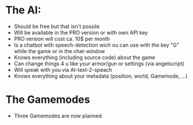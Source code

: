 # The AI:
* Should be free but that isn't possile
* Will be available in the PRO version or with own API key
* PRO version will cost ca. 10$ per month
* Is a chatbot with speech-detection wich ou can use with the key "G" while the game or in the chat-window
* Knows everything (including source code) about the game
* Can change things 4 u like your armor/gun or settings (via angelscript)
* Will speak with you via AI-text-2-speach
* Knows everything about your metadata (position, world, Gamemode, ...)
# The Gamemodes
* Three Gamemodes are now planned
